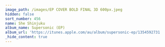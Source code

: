 ```yaml
---
image_path: /images/EP COVER BOLD FINAL 3D 600px.jpeg
hidden: false
sort_number: 456
name: She Shinjuku
album_name: Supersonic (EP)
album_url: 'https://itunes.apple.com/au/album/supersonic-ep/1354592731'
_hide_content: true
---
```


